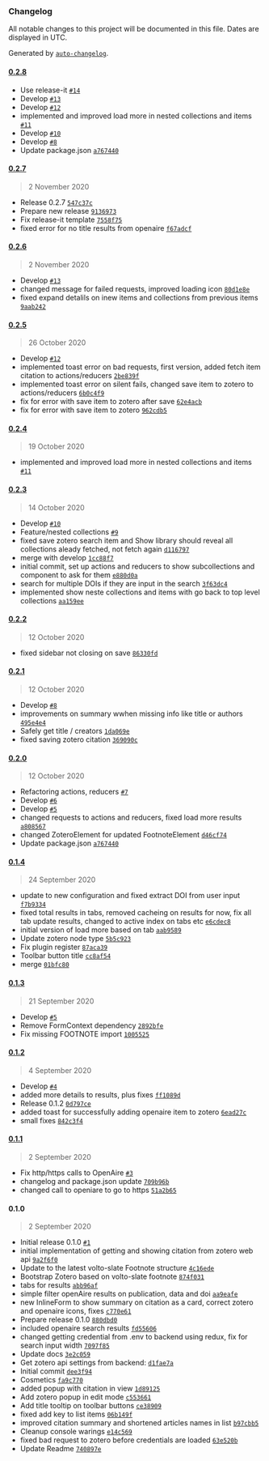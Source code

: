 ### Changelog

All notable changes to this project will be documented in this file. Dates are displayed in UTC.

Generated by [`auto-changelog`](https://github.com/CookPete/auto-changelog).

#### [0.2.8](https://github.com/eea/volto-slate-zotero/compare/0.2.7...0.2.8)

- Use release-it [`#14`](https://github.com/eea/volto-slate-zotero/pull/14)
- Develop [`#13`](https://github.com/eea/volto-slate-zotero/pull/13)
- Develop [`#12`](https://github.com/eea/volto-slate-zotero/pull/12)
- implemented and improved load more in nested collections and items [`#11`](https://github.com/eea/volto-slate-zotero/pull/11)
- Develop [`#10`](https://github.com/eea/volto-slate-zotero/pull/10)
- Develop [`#8`](https://github.com/eea/volto-slate-zotero/pull/8)
- Update package.json [`a767440`](https://github.com/eea/volto-slate-zotero/commit/a767440bcc39a0c8944f82a9504af828946b01bb)

#### [0.2.7](https://github.com/eea/volto-slate-zotero/compare/0.2.6...0.2.7)

> 2 November 2020

- Release 0.2.7 [`547c37c`](https://github.com/eea/volto-slate-zotero/commit/547c37c395f346ea59f6acf023c86d2c3cc44b50)
- Prepare new release [`9136973`](https://github.com/eea/volto-slate-zotero/commit/91369730d1e216daab01717134a963c68639d12b)
- Fix release-it template [`7558f75`](https://github.com/eea/volto-slate-zotero/commit/7558f75c7b875dde49965b6bb4998ffe296796e4)
- fixed error for no title results from openaire [`f67adcf`](https://github.com/eea/volto-slate-zotero/commit/f67adcf3bae074e542dce863d97fcd392adfde54)

#### [0.2.6](https://github.com/eea/volto-slate-zotero/compare/0.2.5...0.2.6)

> 2 November 2020

- Develop [`#13`](https://github.com/eea/volto-slate-zotero/pull/13)
- changed message for failed requests, improved loading icon [`80d1e8e`](https://github.com/eea/volto-slate-zotero/commit/80d1e8ef6a83bf903165d7cbf07752406c0c595b)
- fixed expand detalils on inew items and collections from previous items [`9aab242`](https://github.com/eea/volto-slate-zotero/commit/9aab242ca2d798d1fdf9b7e8c6add96cad84c818)

#### [0.2.5](https://github.com/eea/volto-slate-zotero/compare/0.2.4...0.2.5)

> 26 October 2020

- Develop [`#12`](https://github.com/eea/volto-slate-zotero/pull/12)
- implemented toast error on bad requests, first version, added fetch item citation to actions/reducers [`2be839f`](https://github.com/eea/volto-slate-zotero/commit/2be839ffb8d4d7f02cbdebc101bbf5b193363da1)
- implemented toast error on silent fails, changed save item to zotero to actions/reducers [`6b0c4f9`](https://github.com/eea/volto-slate-zotero/commit/6b0c4f9a193b61aefe30f9034823b7739841aeef)
- fix for error with save item to zotero after save [`62e4acb`](https://github.com/eea/volto-slate-zotero/commit/62e4acba1c4ff4c617f7586f858dd3df0b16c504)
- fix for error with save item to zotero [`962cdb5`](https://github.com/eea/volto-slate-zotero/commit/962cdb58ab2dff3a6096e047caf2c345df39c96a)

#### [0.2.4](https://github.com/eea/volto-slate-zotero/compare/0.2.3...0.2.4)

> 19 October 2020

- implemented and improved load more in nested collections and items [`#11`](https://github.com/eea/volto-slate-zotero/pull/11)

#### [0.2.3](https://github.com/eea/volto-slate-zotero/compare/0.2.2...0.2.3)

> 14 October 2020

- Develop [`#10`](https://github.com/eea/volto-slate-zotero/pull/10)
- Feature/nested collections [`#9`](https://github.com/eea/volto-slate-zotero/pull/9)
- fixed save zotero search item and Show library should reveal all collections aleady fetched, not fetch again [`d116797`](https://github.com/eea/volto-slate-zotero/commit/d1167974684511b7254395ed6cdae95bcb3dcee9)
- merge with develop [`1cc88f7`](https://github.com/eea/volto-slate-zotero/commit/1cc88f73cef74bcd08264e52d5ebf24b4cb16f6f)
- initial commit, set up actions and reducers to show subcollections and component to ask for them [`e880d0a`](https://github.com/eea/volto-slate-zotero/commit/e880d0a16acc831f0e16692f18864f2406adad5a)
- search for multiple DOIs if they are input in the search [`3f63dc4`](https://github.com/eea/volto-slate-zotero/commit/3f63dc400b84328735a7775b1d21a5b4da19d681)
- implemented show neste collections and items with go back to top level collections [`aa159ee`](https://github.com/eea/volto-slate-zotero/commit/aa159eecf1ef1c2d70cb4c740df5e3bef833929b)

#### [0.2.2](https://github.com/eea/volto-slate-zotero/compare/0.2.1...0.2.2)

> 12 October 2020

- fixed sidebar not closing on save [`86330fd`](https://github.com/eea/volto-slate-zotero/commit/86330fde0a7a0556ff33b46ae526def4535110c2)

#### [0.2.1](https://github.com/eea/volto-slate-zotero/compare/0.2.0...0.2.1)

> 12 October 2020

- Develop [`#8`](https://github.com/eea/volto-slate-zotero/pull/8)
- improvements on summary wwhen missing info like title or authors [`495e4e4`](https://github.com/eea/volto-slate-zotero/commit/495e4e4da386f9c84e55c483fd3497c69c4a0d87)
- Safely get title / creators [`1da069e`](https://github.com/eea/volto-slate-zotero/commit/1da069e968efa3e286e9ad726bdcf0b95f1b7aec)
- fixed saving zotero citation [`369090c`](https://github.com/eea/volto-slate-zotero/commit/369090cc1d7982b84c4b50153378510179fdfbad)

#### [0.2.0](https://github.com/eea/volto-slate-zotero/compare/0.1.4...0.2.0)

> 12 October 2020

- Refactoring actions, reducers [`#7`](https://github.com/eea/volto-slate-zotero/pull/7)
- Develop [`#6`](https://github.com/eea/volto-slate-zotero/pull/6)
- Develop [`#5`](https://github.com/eea/volto-slate-zotero/pull/5)
- changed requests to actions and reducers, fixed load more results [`a808567`](https://github.com/eea/volto-slate-zotero/commit/a80856768706c450870d27e37517548600008c6b)
- changed ZoteroElement for updated FootnoteElement [`d46cf74`](https://github.com/eea/volto-slate-zotero/commit/d46cf7401e3a64434064e45d6f61fb591f1d1dfa)
- Update package.json [`a767440`](https://github.com/eea/volto-slate-zotero/commit/a767440bcc39a0c8944f82a9504af828946b01bb)

#### [0.1.4](https://github.com/eea/volto-slate-zotero/compare/0.1.3...0.1.4)

> 24 September 2020

- update to new configuration and fixed extract DOI from user input [`f7b9334`](https://github.com/eea/volto-slate-zotero/commit/f7b9334ebdb6e275a3c39e8ccca904283114b847)
- fixed total results in tabs, removed cacheing on results for now, fix all tab update results, changed to active index on tabs etc [`e6cdec8`](https://github.com/eea/volto-slate-zotero/commit/e6cdec8b6c6e2e4abedc99ada527211bcf1957ea)
- initial version of load more based on tab [`aab9589`](https://github.com/eea/volto-slate-zotero/commit/aab9589022ff4bbba46481c0dc770565375f376b)
- Update zotero node type [`5b5c923`](https://github.com/eea/volto-slate-zotero/commit/5b5c923c4d1bd54fc4919cb36cc9b797c2976382)
- Fix plugin register [`87aca39`](https://github.com/eea/volto-slate-zotero/commit/87aca3956c18877aa03d9589db87098e49f7e645)
- Toolbar button title [`cc8af54`](https://github.com/eea/volto-slate-zotero/commit/cc8af54009a6b2a2eeb05c09e0fddc00e948a35a)
- merge [`01bfc80`](https://github.com/eea/volto-slate-zotero/commit/01bfc8030ee91681b675a5143d66b134fb64d4b4)

#### [0.1.3](https://github.com/eea/volto-slate-zotero/compare/0.1.2...0.1.3)

> 21 September 2020

- Develop [`#5`](https://github.com/eea/volto-slate-zotero/pull/5)
- Remove FormContext dependency [`2892bfe`](https://github.com/eea/volto-slate-zotero/commit/2892bfe774d8c21658fff1c687d832ebddec27b8)
- Fix missing FOOTNOTE import [`1005525`](https://github.com/eea/volto-slate-zotero/commit/1005525c537a5f28abe5f6f5a9b27371ec0db2dd)

#### [0.1.2](https://github.com/eea/volto-slate-zotero/compare/0.1.1...0.1.2)

> 4 September 2020

- Develop [`#4`](https://github.com/eea/volto-slate-zotero/pull/4)
- added more details to results, plus fixes [`ff1089d`](https://github.com/eea/volto-slate-zotero/commit/ff1089d4ceef044e303733f34766f4da8eb1644c)
- Release 0.1.2 [`0d797ce`](https://github.com/eea/volto-slate-zotero/commit/0d797cebf769c3b542afe7279481cc4c13db12e1)
- added toast for successfully adding openaire item to zotero [`6ead27c`](https://github.com/eea/volto-slate-zotero/commit/6ead27c90429d567a2ad8efb739d1931b419be18)
- small fixes [`842c3f4`](https://github.com/eea/volto-slate-zotero/commit/842c3f4582110bbeb981e28b0b2c77dd3073cfae)

#### [0.1.1](https://github.com/eea/volto-slate-zotero/compare/0.1.0...0.1.1)

> 2 September 2020

- Fix http/https calls to OpenAire [`#3`](https://github.com/eea/volto-slate-zotero/pull/3)
- changelog and package.json update [`709b96b`](https://github.com/eea/volto-slate-zotero/commit/709b96b907bd5535fcff8e9faf1aaafdf5e26c33)
- changed call to openiare to go to https [`51a2b65`](https://github.com/eea/volto-slate-zotero/commit/51a2b65f2ba00b48a7e2bd9adb0864e8f1ef59c0)

#### 0.1.0

> 2 September 2020

- Initial release 0.1.0 [`#1`](https://github.com/eea/volto-slate-zotero/pull/1)
- initial implementation of getting and showing citation from zotero web api [`9a2f6f0`](https://github.com/eea/volto-slate-zotero/commit/9a2f6f04753380bed1c8e1bff3027b850d342cca)
- Update to the latest volto-slate Footnote structure [`4c16ede`](https://github.com/eea/volto-slate-zotero/commit/4c16edec3c097fcc3406a713dce1a47111aa55f0)
- Bootstrap Zotero based on volto-slate footnote [`874f031`](https://github.com/eea/volto-slate-zotero/commit/874f0319e397cfe7196e274fa3c3b9dccf74ecb7)
- tabs for results [`abb96af`](https://github.com/eea/volto-slate-zotero/commit/abb96afc387b9d545009a848efce2e22401ec982)
- simple filter openAire results on publication, data and doi [`aa9eafe`](https://github.com/eea/volto-slate-zotero/commit/aa9eafe8f760e421332ca5f8df18aae0fc064d2f)
- new InlineForm to show summary on citation as a card, correct zotero and openaire icons, fixes [`c770e61`](https://github.com/eea/volto-slate-zotero/commit/c770e619485d8f0e0ec166c305aad444aa428541)
- Prepare release 0.1.0 [`880dbd0`](https://github.com/eea/volto-slate-zotero/commit/880dbd0501c21d94778a8837ce5be871cf97a873)
- included openaire search results [`fd55606`](https://github.com/eea/volto-slate-zotero/commit/fd5560648862d4e0e24b5d32ba6ca3bd2108597f)
- changed getting credential from .env to backend using redux, fix for search input width [`7097f85`](https://github.com/eea/volto-slate-zotero/commit/7097f85a6843078c35ae50ef03a366473bb34ce2)
- Update docs [`3e2c059`](https://github.com/eea/volto-slate-zotero/commit/3e2c059f8b5cc06ee7bffe17e370dfd06fd502a0)
- Get zotero api settings from backend: [`d1fae7a`](https://github.com/eea/volto-slate-zotero/commit/d1fae7a8b06fa11ba45045d275784e32a0d7791d)
- Initial commit [`dee3f94`](https://github.com/eea/volto-slate-zotero/commit/dee3f946b5615223a8d4e1e9aa31cf117a5cc15d)
- Cosmetics [`fa9c770`](https://github.com/eea/volto-slate-zotero/commit/fa9c7702548bf11d20db63d431a3a819edae76f2)
- added popup with citation in view [`1d89125`](https://github.com/eea/volto-slate-zotero/commit/1d891256435a05565139e9f893754cc24ddb2b62)
- Add zotero popup in edit mode [`c553661`](https://github.com/eea/volto-slate-zotero/commit/c5536610e2781c7d3c6c8311315564e01f037faa)
- Add title tooltip on toolbar buttons [`ce38909`](https://github.com/eea/volto-slate-zotero/commit/ce3890905dc4838751c19c5bf0756ce448efd80c)
- fixed add key to list items [`06b149f`](https://github.com/eea/volto-slate-zotero/commit/06b149f34e7997b8a7920c0bcada9908cc5526bb)
- improved citation summary and shortened articles names in list [`b97cbb5`](https://github.com/eea/volto-slate-zotero/commit/b97cbb50eb8e84b49711b9c39daedd61ed9398ce)
- Cleanup console warings [`e14c569`](https://github.com/eea/volto-slate-zotero/commit/e14c569d86a072e3654188817ae567cb3e871568)
- fixed bad request to zotero before credentials are loaded [`63e520b`](https://github.com/eea/volto-slate-zotero/commit/63e520b97071a0e57b489d39bc9ba0b728548133)
- Update Readme [`740897e`](https://github.com/eea/volto-slate-zotero/commit/740897e962e7ab7cd659ec684f00e70bc7b34506)
